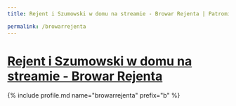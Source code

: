 ```yaml
---
title: Rejent i Szumowski w domu na streamie - Browar Rejenta | Patromierz

permalink: /browarrejenta
---
```


# [Rejent i Szumowski w domu na streamie - Browar Rejenta](https://patronite.pl/browarrejenta)

{% include profile.md name="browarrejenta" prefix="b" %}
